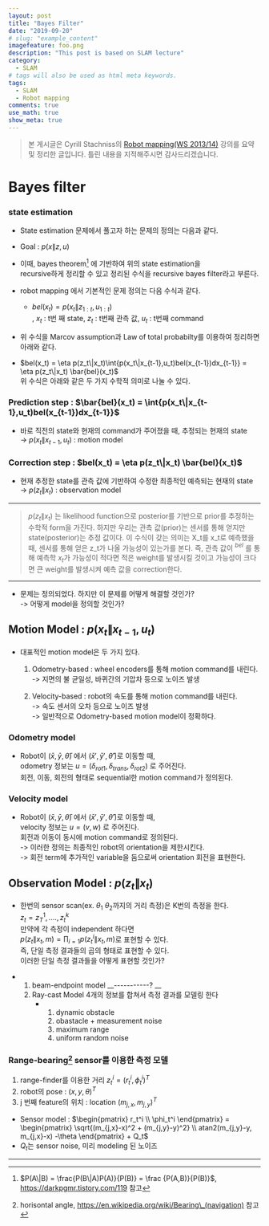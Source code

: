 ```yaml
---
layout: post
title: "Bayes Filter"
date: "2019-09-20"
# slug: "example_content"
imagefeature: foo.png
description: "This post is based on SLAM lecture"
category: 
  - SLAM
# tags will also be used as html meta keywords.
tags:
  - SLAM
  - Robot mapping
comments: true
use_math: true
show_meta: true
---
```


> 본 게시글은 Cyrill Stachniss의 [Robot mapping(WS 2013/14)](http://ais.informatik.uni-freiburg.de/teaching/ws13/mapping/) 강의를 요약 및 정리한 글입니다. 
> 틀린 내용을 지적해주시면 감사드리겠습니다.


# Bayes filter


### state estimation


* State estimation 문제에서 풀고자 하는 문제의 정의는 다음과 같다.
* Goal : $p(x\|z,u)$
* 이때, bayes theorem[^1] 에 기반하여 위의 state estimation을  
  recursive하게 정리할 수 있고  정리된 수식을 recursive bayes filter라고 부른다.
* robot mapping 에서 기본적인 문제 정의는 다음 수식과 같다.
  
  * $bel(x_t) = p(x_t\|z_{1:t}, u_{1:t})$  
  , $x_t$ : t번 째 state, $z_t$ : t번째 관측 값, $u_t$ : t번째 command
* 위 수식을 Marcov assumption과 Law of total probabilty를 이용하여 정리하면 아래와 같다.
* $bel(x_t) = \eta p(z_t\|x_t)\int{p(x_t\|x_{t-1},u_t)bel(x_{t-1})dx_{t-1}}  
     = \eta p(z_t\|x_t) \bar{bel}(x_t)$    
위 수식은 아래와 같은 두 가지 수학적 의미로 나눌 수 있다.


### Prediction step : $\bar{bel}(x_t) = \int{p(x_t\|x_{t-1},u_t)bel(x_{t-1})dx_{t-1}}$


* 바로 직전의 state와 현재의 command가 주어졌을 때, 추정되는 현재의 state  
-> $p(x_t\|x_{t-1},u_t)$ : motion model


### Correction step : $bel(x_t) = \eta p(z_t\|x_t) \bar{bel}(x_t)$


* 현재 추정한 state를 관측 값에 기반하여 수정한 최종적인 예측되는 현재의 state  
-> $p(z_t\|x_t)$ : observation model

----
> $p(z_t\|x_t)$ 는 likelihood function으로 posterior를 기반으로 prior를 추정하는 수학적 form을 가진다. 하지만 우리는 관측 값(prior)는 센서를 통해 얻지만 state(posterior)는 추정 값이다.  이 수식이 갖는 의미는 X_t를 x_t로 예측했을 때, 센서를 통해 얻은 z_t가 나올 가능성이 있는가를 본다. 즉, 관측 값이 $^{bel}$ 를 통해 예측학 $x_t$가 가능성이 적다면 적은 weight를 발생시킬 것이고 가능성이 크다면 큰 weight를 발생시켜 예측 값을 correction한다.

----
* 문제는 정의되었다. 하지만 이 문제를 어떻게 해결할 것인가?     
-> 어떻게 model을 정의할 것인가?


## Motion Model : $p(x_t\|x_{t-1},u_t)$


* 대표적인 motion model은 두 가지 있다.
	1. Odometry-based : wheel encoders를 통해 motion command를 내린다.  
      -> 지면의 불 균일성, 바퀴간의 기압차 등으로 노이즈 발생

	2. Velocity-based : robot의 속도를 통해 motion command를 내린다.   
      -> 속도 센서의 오차 등으로 노이즈 발생   
      -> 일반적으로 Odometry-based motion model이 정확하다.


### Odometry model


* Robot이 $(\bar x, \bar y, \bar\theta)$ 에서 $(\bar x', \bar y', \bar \theta')$로 이동할 때,  
  odometry 정보는 $u = (\delta_{rot1}, \delta_{trans}, \delta_{rot2})$ 로 주어진다.  
  회전, 이동, 회전의 형태로 sequential한 motion command가 정의된다.  


### Velocity model


* Robot이 $(\bar x, \bar y, \bar \theta)$ 에서 $(\bar x', \bar y', \bar \theta')$로 이동할 때,   
  velocity 정보는 $u = (v, w)$ 로 주어진다.   
  회전과 이동이 동시에 motion command로 정의된다.   
  	-> 이러한 정의는 최종적인 robot의 orientation을 제한시킨다.  
  	-> 회전 term에 추가적인 variable을 둠으로써 orientation 회전을 표현한다.  


## Observation Model : $p(z_t\|x_t)$ 


* 한번의 sensor scan(ex. $\theta_1 ~ \theta_2$까지의 거리 측정)은 K번의 측정을 한다.   
  $z_t = {z_T ^1, ...., z_t ^k}$   
  만약에 각 측정이 independent 하다면   
  $p(z_t\|x_t,m) = \prod_{i=1} p(z_t ^i \| x_t, m)$로 표현할 수 있다.   
  즉, 단일 측정 결과들의 곱의 형태로 표현할 수 있다.   
  이러한 단일 측정 결과들을 어떻게 표현할 것인가?   

- 1. beam-endpoint model __-----------? __  
  2. Ray-cast Model
     4개의 정보를 합쳐서 측정 결과를 모델링 한다
     - 1. dynamic obstacle   
       2. obastacle + measurement noise
       3. maximum range
       4. uniform random noise


### Range-bearing[^2] sensor를 이용한 측정 모델


1.  range-finder를 이용한 거리 $z_t ^i = (r_t ^i, \phi _t ^i )^T$
2.  robot의 pose : $(x,y,\theta)^T$
3.  j 번째 feature의 위치 : location $(m_{j,x}, m_{j,y})^T$ 

- Sensor model : $\begin{pmatrix} r_t^i \\ \phi_t^i \end{pmatrix} = \begin{pmatrix} \sqrt{(m_{j,x}-x)^2 + (m_{j,y}-y)^2} \\ atan2(m_{j,y}-y, m_{j,x}-x) -\theta \end{pmatrix} + Q_t$
- $Q_t$는 sensor noise, 미리 modeling 된 노이즈   

----
> [^1]: $P(A\|B) = \frac{P(B\|A)P(A)}{P(B)} = \frac {P(A,B)}{P(B)}$,  https://darkpgmr.tistory.com/119 참고  
> [^2]: horisontal angle, https://en.wikipedia.org/wiki/Bearing\_(navigation) 참고

